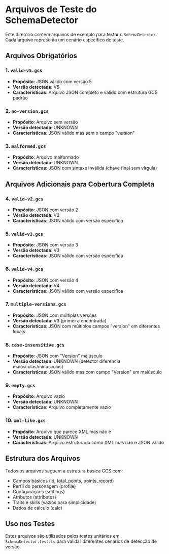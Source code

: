 # Arquivos de Teste do SchemaDetector

Este diretório contém arquivos de exemplo para testar o `SchemaDetector`. Cada arquivo representa um cenário específico de teste.

## Arquivos Obrigatórios

### 1. `valid-v5.gcs`
- **Propósito**: JSON válido com versão 5
- **Versão detectada**: V5
- **Características**: Arquivo JSON completo e válido com estrutura GCS padrão

### 2. `no-version.gcs`
- **Propósito**: Arquivo sem versão
- **Versão detectada**: UNKNOWN
- **Características**: JSON válido mas sem o campo "version"

### 3. `malformed.gcs`
- **Propósito**: Arquivo malformado
- **Versão detectada**: UNKNOWN
- **Características**: JSON com sintaxe inválida (chave final sem vírgula)

## Arquivos Adicionais para Cobertura Completa

### 4. `valid-v2.gcs`
- **Propósito**: JSON com versão 2
- **Versão detectada**: V2
- **Características**: JSON válido com versão específica

### 5. `valid-v3.gcs`
- **Propósito**: JSON com versão 3
- **Versão detectada**: V3
- **Características**: JSON válido com versão específica

### 6. `valid-v4.gcs`
- **Propósito**: JSON com versão 4
- **Versão detectada**: V4
- **Características**: JSON válido com versão específica

### 7. `multiple-versions.gcs`
- **Propósito**: JSON com múltiplas versões
- **Versão detectada**: V3 (primeira encontrada)
- **Características**: JSON com múltiplos campos "version" em diferentes locais

### 8. `case-insensitive.gcs`
- **Propósito**: JSON com "Version" maiúsculo
- **Versão detectada**: UNKNOWN (detector diferencia maiúsculas/minúsculas)
- **Características**: JSON válido mas com campo "Version" em maiúsculo

### 9. `empty.gcs`
- **Propósito**: Arquivo vazio
- **Versão detectada**: UNKNOWN
- **Características**: Arquivo completamente vazio

### 10. `xml-like.gcs`
- **Propósito**: Arquivo que parece XML mas não é
- **Versão detectada**: UNKNOWN
- **Características**: Arquivo estruturado como XML mas não é JSON válido

## Estrutura dos Arquivos

Todos os arquivos seguem a estrutura básica GCS com:
- Campos básicos (id, total_points, points_record)
- Perfil do personagem (profile)
- Configurações (settings)
- Atributos (attributes)
- Traits e skills (vazios para simplicidade)
- Dados de cálculo (calc)

## Uso nos Testes

Estes arquivos são utilizados pelos testes unitários em `SchemaDetector.test.ts` para validar diferentes cenários de detecção de versão.